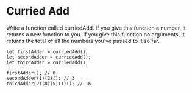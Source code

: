 # Curried Add

Write a function called curriedAdd. If you give this function a number, it returns a new function to you. If you give this function no arguments, it returns the total of all the numbers you’ve passed to it so far.
```
let firstAdder = curriedAdd();
let secondAdder = curriedAdd();
let thirdAdder = curriedAdd();

firstAdder(); // 0
secondAdder(1)(2)(); // 3
thirdAdder(2)(8)(5)(1)(); // 16
```